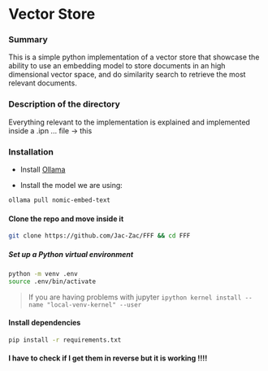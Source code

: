 # Vector Store

### Summary

This is a simple python implementation of a vector store that showcase the ability to use an embedding model to store documents in an high dimensional vector space, and do similarity search to retrieve the most relevant documents.

### Description of the directory

Everything relevant to the implementation is explained and implemented inside a .ipn ... file -> this

### Installation

- Install [Ollama](https://ollama.com/)

- Install the model we are using:

```bash
ollama pull nomic-embed-text
```

#### Clone the repo and move inside it

```bash
git clone https://github.com/Jac-Zac/FFF && cd FFF
```

##### Set up a Python virtual environment

```bash
python -m venv .env
source .env/bin/activate
```

> If you are having problems with jupyter
> `ipython kernel install --name "local-venv-kernel" --user`

#### Install dependencies

```bash
pip install -r requirements.txt
```

#### I have to check if I get them in reverse but it is working !!!!
